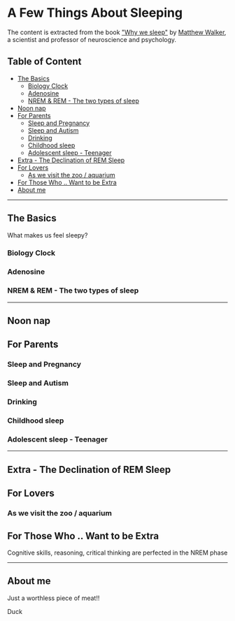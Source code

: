 <!-- omit in toc -->
# A Few Things About Sleeping

The content is extracted from the book ["Why we sleep"](https://www.goodreads.com/book/show/34466963-why-we-sleep) by [Matthew Walker](https://en.wikipedia.org/wiki/Matthew_Walker_(scientist)), a scientist and professor of neuroscience and psychology.

<!-- omit in toc -->
## Table of Content

- [The Basics](#the-basics)
  - [Biology Clock](#biology-clock)
  - [Adenosine](#adenosine)
  - [NREM & REM - The two types of sleep](#nrem--rem---the-two-types-of-sleep)
- [Noon nap](#noon-nap)
- [For Parents](#for-parents)
  - [Sleep and Pregnancy](#sleep-and-pregnancy)
  - [Sleep and Autism](#sleep-and-autism)
  - [Drinking](#drinking)
  - [Childhood sleep](#childhood-sleep)
  - [Adolescent sleep - Teenager](#adolescent-sleep---teenager)
- [Extra - The Declination of REM Sleep](#extra---the-declination-of-rem-sleep)
- [For Lovers](#for-lovers)
  - [As we visit the zoo / aquarium](#as-we-visit-the-zoo--aquarium)
- [For Those Who .. Want to be Extra](#for-those-who--want-to-be-extra)
- [About me](#about-me)

-------

## The Basics

What makes us feel sleepy?

### Biology Clock

### Adenosine

### NREM & REM - The two types of sleep

-------

## Noon nap

## For Parents

### Sleep and Pregnancy

### Sleep and Autism

### Drinking

### Childhood sleep

### Adolescent sleep - Teenager

-------

## Extra - The Declination of REM Sleep

## For Lovers

### As we visit the zoo / aquarium

## For Those Who .. Want to be Extra

Cognitive skills, reasoning, critical thinking are perfected in the NREM phase

-------

## About me

Just a worthless piece of meat!!

Duck

